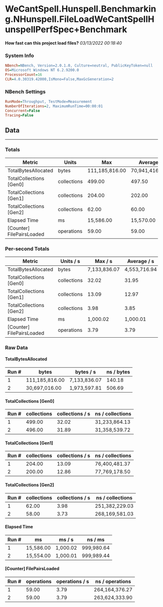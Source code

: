 ﻿# WeCantSpell.Hunspell.Benchmarking.NHunspell.FileLoadWeCantSpellHunspellPerfSpec+Benchmark
__How fast can this project load files?__
_03/13/2022 00:18:40_
### System Info
```ini
NBench=NBench, Version=2.0.1.0, Culture=neutral, PublicKeyToken=null
OS=Microsoft Windows NT 6.2.9200.0
ProcessorCount=16
CLR=4.0.30319.42000,IsMono=False,MaxGcGeneration=2
```

### NBench Settings
```ini
RunMode=Throughput, TestMode=Measurement
NumberOfIterations=2, MaximumRunTime=00:00:01
Concurrent=False
Tracing=False
```

## Data
-------------------

### Totals
|          Metric |           Units |             Max |         Average |             Min |          StdDev |
|---------------- |---------------- |---------------- |---------------- |---------------- |---------------- |
|TotalBytesAllocated |           bytes |  111,185,816.00 |   70,941,416.00 |   30,697,016.00 |   56,914,176.29 |
|TotalCollections [Gen0] |     collections |          499.00 |          497.50 |          496.00 |            2.12 |
|TotalCollections [Gen1] |     collections |          204.00 |          202.00 |          200.00 |            2.83 |
|TotalCollections [Gen2] |     collections |           62.00 |           60.00 |           58.00 |            2.83 |
|    Elapsed Time |              ms |       15,586.00 |       15,570.00 |       15,554.00 |           22.63 |
|[Counter] FilePairsLoaded |      operations |           59.00 |           59.00 |           59.00 |            0.00 |

### Per-second Totals
|          Metric |       Units / s |         Max / s |     Average / s |         Min / s |      StdDev / s |
|---------------- |---------------- |---------------- |---------------- |---------------- |---------------- |
|TotalBytesAllocated |           bytes |    7,133,836.07 |    4,553,716.94 |    1,973,597.81 |    3,648,839.47 |
|TotalCollections [Gen0] |     collections |           32.02 |           31.95 |           31.89 |            0.09 |
|TotalCollections [Gen1] |     collections |           13.09 |           12.97 |           12.86 |            0.16 |
|TotalCollections [Gen2] |     collections |            3.98 |            3.85 |            3.73 |            0.18 |
|    Elapsed Time |              ms |        1,000.02 |        1,000.01 |        1,000.01 |            0.01 |
|[Counter] FilePairsLoaded |      operations |            3.79 |            3.79 |            3.79 |            0.01 |

### Raw Data
#### TotalBytesAllocated
|           Run # |           bytes |       bytes / s |      ns / bytes |
|---------------- |---------------- |---------------- |---------------- |
|               1 |  111,185,816.00 |    7,133,836.07 |          140.18 |
|               2 |   30,697,016.00 |    1,973,597.81 |          506.69 |

#### TotalCollections [Gen0]
|           Run # |     collections | collections / s |ns / collections |
|---------------- |---------------- |---------------- |---------------- |
|               1 |          499.00 |           32.02 |   31,233,864.13 |
|               2 |          496.00 |           31.89 |   31,358,539.72 |

#### TotalCollections [Gen1]
|           Run # |     collections | collections / s |ns / collections |
|---------------- |---------------- |---------------- |---------------- |
|               1 |          204.00 |           13.09 |   76,400,481.37 |
|               2 |          200.00 |           12.86 |   77,769,178.50 |

#### TotalCollections [Gen2]
|           Run # |     collections | collections / s |ns / collections |
|---------------- |---------------- |---------------- |---------------- |
|               1 |           62.00 |            3.98 |  251,382,229.03 |
|               2 |           58.00 |            3.73 |  268,169,581.03 |

#### Elapsed Time
|           Run # |              ms |          ms / s |         ns / ms |
|---------------- |---------------- |---------------- |---------------- |
|               1 |       15,586.00 |        1,000.02 |      999,980.64 |
|               2 |       15,554.00 |        1,000.01 |      999,989.44 |

#### [Counter] FilePairsLoaded
|           Run # |      operations |  operations / s | ns / operations |
|---------------- |---------------- |---------------- |---------------- |
|               1 |           59.00 |            3.79 |  264,164,376.27 |
|               2 |           59.00 |            3.79 |  263,624,333.90 |



